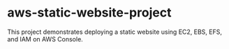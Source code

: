 # aws-static-website-project
This project demonstrates deploying a static website using EC2, EBS, EFS, and IAM on AWS Console.
